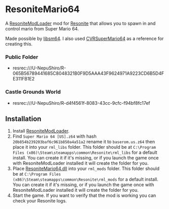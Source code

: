 # ResoniteMario64

A [ResoniteModLoader](https://github.com/resonite-modding-group/ResoniteModLoader) mod for [Resonite](https://resonite.com/) that allows you to spawn in and control mario from Super Mario 64.

Made possible by [libsm64](https://github.com/libsm64/libsm64).
I also used [CVRSuperMario64](https://github.com/kafeijao/Kafe_CVR_Mods/tree/master/CVRSuperMario64) as a reference for creating this.

### Public Folder
- resrec:///U-NepuShiro/R-065B56789441685C8048321B0F9D5AAA43F9624971A9223CD6B5D4FE311FB1E2

### Castle Grounds World
- resrec:///U-NepuShiro/R-d4f4561f-8083-43cc-9cfc-f94bf8fc17ef

## Installation
1. Install [ResoniteModLoader](https://github.com/resonite-modding-group/ResoniteModLoader).
2. Find `Super Mario 64 [US].z64` with hash `20b854b239203baf6c961b850a4a51a2` rename it to `baserom.us.z64` then place it into your `rml_libs` folder. This folder should be at `C:\Program Files (x86)\Steam\steamapps\common\Resonite\rml_libs` for a default install. You can create it if it's missing, or if you launch the game once with ResoniteModLoader installed it will create the folder for you.
3. Place [ResoniteMario64.dll](https://github.com/art0007i/ResoniteMario64/releases/latest/download/ResoniteMario64.dll) into your `rml_mods` folder. This folder should be at `C:\Program Files (x86)\Steam\steamapps\common\Resonite\rml_mods` for a default install. You can create it if it's missing, or if you launch the game once with ResoniteModLoader installed it will create the folder for you.
4. Start the game. If you want to verify that the mod is working you can check your Resonite logs.
